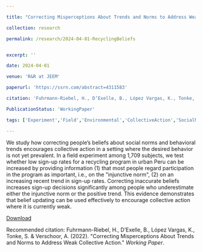 ```yaml
---

title: "Correcting Misperceptions About Trends and Norms to Address Weak Collective Action"

collection: research

permalink: /research/2024-04-01-RecyclingBeliefs


excerpt: ''

date: 2024-04-01

venue: 'R&R at JEEM'

paperurl: 'https://ssrn.com/abstract=4311583'

citation: 'Fuhrmann-Riebel, H., D’Exelle, B., López Vargas, K., Tonke, S. & Verschoor, A. (2022). &quot;Correcting Misperceptions About Trends and Norms to Address Weak Collective Action.&quot; <i>Working Paper</i>.'

PublicationStatus: 'WorkingPaper'

tags: ['Experiment','Field','Environmental','CollectiveAction','SocialNorms','Beliefs']

---
```

We study how correcting people’s beliefs about social norms and behavioral trends encourages collective action in a setting where the desired behavior is not yet prevalent. In a field experiment among 1,709 subjects, we test whether low sign-up rates for a recycling program in urban Peru can be increased by providing information (1) that most people regard participation in the program as important, i.e., on the "injunctive norm", (2) on an increasing recent trend in sign-up rates. Correcting inaccurate beliefs increases sign-up decisions significantly among people who underestimate either the injunctive norm or the positive trend. This evidence demonstrates that belief updating can be used effectively to encourage collective action where it is currently weak.

[Download](https://ssrn.com/abstract=4311583)

Recommended citation: Fuhrmann-Riebel, H., D’Exelle, B., López Vargas, K., Tonke, S. & Verschoor, A. (2022). &quot;Correcting Misperceptions About Trends and Norms to Address Weak Collective Action.&quot; <i>Working Paper</i>.
